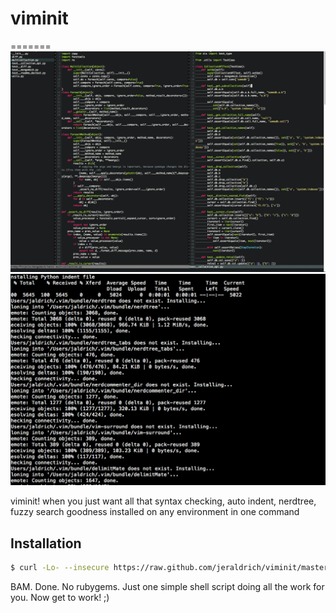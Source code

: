 # viminit
=======
![alt tag](ss.png)
![alt tag](ss2.png)

viminit! when you just want all that syntax checking, auto indent, nerdtree, fuzzy search goodness installed on any environment in one command

## Installation
```bash
$ curl -Lo- --insecure https://raw.github.com/jeraldrich/viminit/master/viminit.sh | bash
```

BAM. Done. No rubygems. Just one simple shell script doing all the work for you. Now get to work! ;) 
